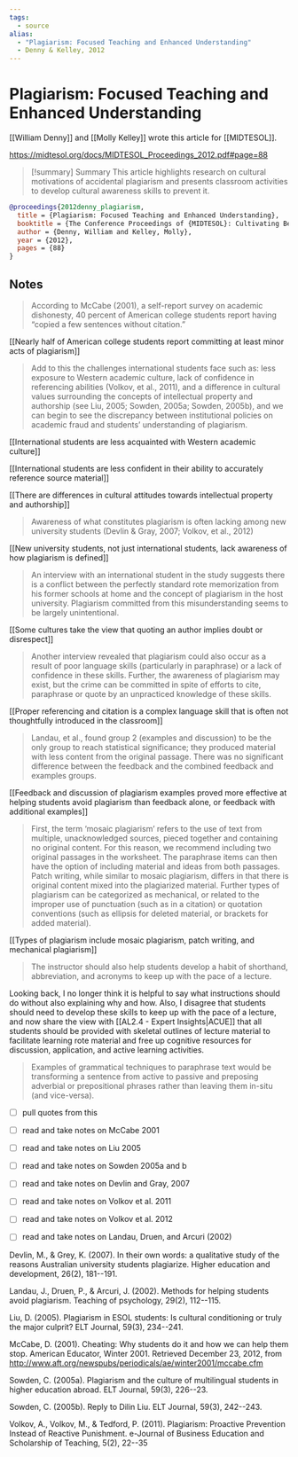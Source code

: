 ```yaml
---
tags:
  - source
alias: 
  - "Plagiarism: Focused Teaching and Enhanced Understanding"
  - Denny & Kelley, 2012
---
```

# Plagiarism: Focused Teaching and Enhanced Understanding
[[William Denny]] and [[Molly Kelley]] wrote this article for [[MIDTESOL]].

https://midtesol.org/docs/MIDTESOL_Proceedings_2012.pdf#page=88

> [!summary] Summary
> This article highlights research on cultural motivations of accidental plagiarism and presents classroom activities to develop cultural awareness skills to prevent it.

```bibtex
@proceedings{2012denny_plagiarism,
  title = {Plagiarism: Focused Teaching and Enhanced Understanding},
  booktitle = {The Conference Proceedings of {MIDTESOL}: Cultivating Best Practices in {ESL}},
  author = {Denny, William and Kelley, Molly},
  year = {2012},
  pages = {88}
}
```
## Notes
> According to McCabe (2001), a self-report survey on academic dishonesty, 40 percent of American college students report having “copied a few sentences without citation.” 

[[Nearly half of American college students report committing at least minor acts of plagiarism]]

> Add to this the challenges international students face such as: less exposure to Western academic culture, lack of confidence in referencing abilities (Volkov, et al., 2011), and a difference in cultural values surrounding the concepts of intellectual property and authorship (see Liu, 2005; Sowden, 2005a; Sowden, 2005b), and we can begin to see the discrepancy between institutional policies on academic fraud and students’ understanding of plagiarism.

[[International students are less acquainted with Western academic culture]]

[[International students are less confident in their ability to accurately reference source material]]

[[There are differences in cultural attitudes towards intellectual property and authorship]]

> Awareness of what constitutes plagiarism is often lacking among new university students (Devlin & Gray, 2007; Volkov, et al., 2012)

[[New university students, not just international students, lack awareness of how plagiarism is defined]]

> An interview with an international student in the study suggests there is a conflict between the perfectly standard rote memorization from his former schools at home and the concept of plagiarism in the host university. Plagiarism committed from this misunderstanding seems to be largely unintentional.

[[Some cultures take the view that quoting an author implies doubt or disrespect]]

> Another interview revealed that plagiarism could also occur as a result of poor language skills (particularly in paraphrase) or a lack of confidence in these skills. Further, the awareness of plagiarism may exist, but the crime can be committed in spite of efforts to cite, paraphrase or quote by an unpracticed knowledge of these skills.

[[Proper referencing and citation is a complex language skill that is often not thoughtfully introduced in the classroom]]

> Landau, et al., found group 2 (examples and discussion) to be the only group to reach statistical significance; they produced material with less content from the original passage. There was no significant difference between the feedback and the combined feedback and examples groups.

[[Feedback and discussion of plagiarism examples proved more effective at helping students avoid plagiarism than feedback alone, or feedback with additional examples]]

> First, the term ‘mosaic plagiarism’ refers to the use of text from multiple, unacknowledged sources, pieced together and containing no original content. For this reason, we recommend including two original passages in the worksheet. The paraphrase items can then have the option of including material and ideas from both passages. Patch writing, while similar to mosaic plagiarism, differs in that there is original content mixed into the plagiarized material. Further types of plagiarism can be categorized as mechanical, or related to the improper use of punctuation (such as in a citation) or quotation conventions (such as ellipsis for deleted material, or brackets for added material).

[[Types of plagiarism include mosaic plagiarism, patch writing, and mechanical plagiarism]]

> The instructor should also help students develop a habit of shorthand, abbreviation, and acronyms to keep up with the pace of a lecture.

Looking back, I no longer think it is helpful to say what instructions should do without also explaining why and how. Also, I disagree that students should need to develop these skills to keep up with the pace of a lecture, and now share the view with [[AL2.4 - Expert Insights|ACUE]] that all students should be provided with skeletal outlines of lecture material to facilitate learning rote material and free up cognitive resources for discussion, application, and active learning activities.

> Examples of grammatical techniques to paraphrase text would be transforming a sentence from active to passive and preposing adverbial or prepositional phrases rather than leaving them in-situ (and vice-versa).

- [ ] pull quotes from this 

- [ ] read and take notes on McCabe 2001
- [ ] read and take notes on Liu 2005
- [ ] read and take notes on Sowden 2005a and b
- [ ] read and take notes on Devlin and Gray, 2007
- [ ] read and take notes on Volkov et al. 2011
- [ ] read and take notes on Volkov et al. 2012
- [ ] read and take notes on Landau, Druen, and Arcuri (2002)

Devlin, M., & Grey, K. (2007). In their own words: a qualitative study of the reasons Australian university students plagiarize. Higher education and development, 26(2), 181--191. 

Landau, J., Druen, P., & Arcuri, J. (2002). Methods for helping students avoid plagiarism. Teaching of psychology, 29(2), 112--115. 

Liu, D. (2005). Plagiarism in ESOL students: Is cultural conditioning or truly the major culprit? ELT Journal, 59(3), 234--241. 

McCabe, D. (2001). Cheating: Why students do it and how we can help them stop. American Educator, Winter 2001. Retrieved December 23, 2012, from http://www.aft.org/newspubs/periodicals/ae/winter2001/mccabe.cfm

Sowden, C. (2005a). Plagiarism and the culture of multilingual students in higher education abroad. ELT Journal, 59(3), 226--23. 

Sowden, C. (2005b). Reply to Dilin Liu. ELT Journal, 59(3), 242--243.

Volkov, A., Volkov, M., & Tedford, P. (2011). Plagiarism: Proactive Prevention Instead of Reactive Punishment. e-Journal of Business Education and Scholarship of Teaching, 5(2), 22--35
